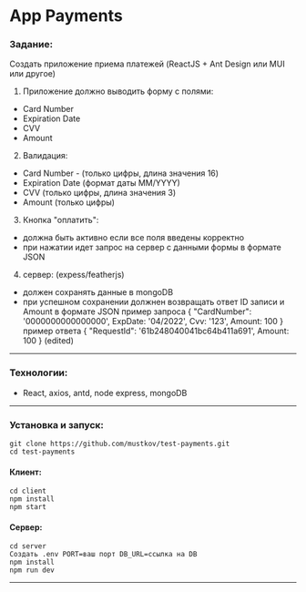 # App Payments

### Задание:
Создать приложение приема платежей (ReactJS + Ant Design или MUI или другое)
1. Приложение должно выводить форму с полями:
- Card Number
- Expiration Date
- CVV
- Amount
2. Валидация:
- Card Number - (только цифры, длина значения 16)
- Expiration Date (формат даты MM/YYYY)
- CVV (только цифры, длина значения 3)
- Amount (только цифры)
3. Кнопка "оплатить":
- должна быть активно если все поля введены корректно
- при нажатии идет запрос на сервер с данными формы в формате JSON
4. сервер: (expess/featherjs)
- должен сохранять данные в mongoDB
- при успешном сохранении должнен возвращать ответ ID записи и Amount в формате JSON
  пример запроса { "CardNumber": '0000000000000000', ExpDate: '04/2022', Cvv: '123', Amount: 100 }
  пример ответа { "RequestId": '61b248040041bc64b411a691', Amount: 100 } (edited)
---
### Технологии:
- React, axios, antd, node express, mongoDB
---
### Установка и запуск:
```
git clone https://github.com/mustkov/test-payments.git
cd test-payments
```
#### Клиент:
```
cd client
npm install
npm start
```
#### Сервер:
```
cd server
Создать .env PORT=ваш порт DB_URL=ссылка на DB
npm install
npm run dev

```
---
